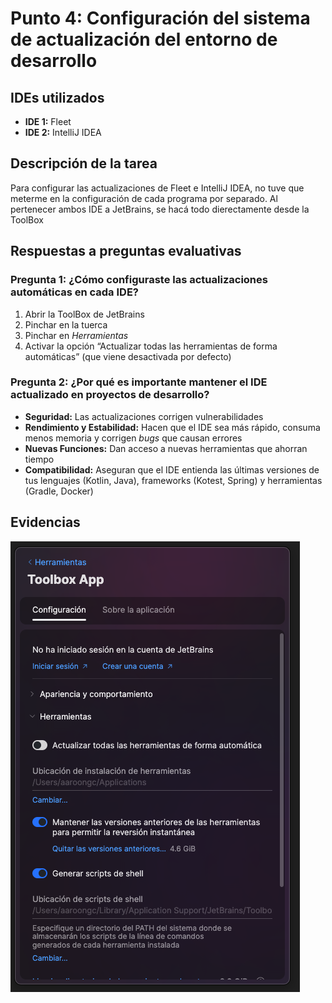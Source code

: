 # Punto 4: Configuración del sistema de actualización del entorno de desarrollo

## IDEs utilizados
- **IDE 1:** Fleet
- **IDE 2:** IntelliJ IDEA

## Descripción de la tarea

Para configurar las actualizaciones de Fleet e IntelliJ IDEA, no tuve que meterme en la configuración de cada programa por separado. Al pertenecer ambos IDE a JetBrains, se hacá todo dierectamente desde la ToolBox

## Respuestas a preguntas evaluativas

### Pregunta 1: ¿Cómo configuraste las actualizaciones automáticas en cada IDE?
1. Abrir la ToolBox de JetBrains
2. Pinchar en la tuerca
3. Pinchar en *Herramientas*
4. Activar la opción “Actualizar todas las herramientas de forma automáticas” (que viene desactivada por defecto)

### Pregunta 2: ¿Por qué es importante mantener el IDE actualizado en proyectos de desarrollo?
- **Seguridad:** Las actualizaciones corrigen vulnerabilidades
- **Rendimiento y Estabilidad:** Hacen que el IDE sea más rápido, consuma menos memoria y corrigen *bugs* que causan errores
- **Nuevas Funciones:** Dan acceso a nuevas herramientas que ahorran tiempo
- **Compatibilidad:** Aseguran que el IDE entienda las últimas versiones de tus lenguajes (Kotlin, Java), frameworks (Kotest, Spring) y herramientas (Gradle, Docker)

## Evidencias

![Configuración actualizaciones JetBrains ToolBox](<capturas/automatizar actualizaciones.png>)
